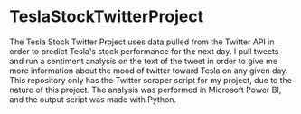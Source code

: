 # TeslaStockTwitterProject

The Tesla Stock Twitter Project uses data pulled from the Twitter API in order to predict Tesla's stock performance for the next day. I pull tweets and run a sentiment analysis on the text of the tweet in order to give me more information about the mood of twitter toward Tesla on any given day. This repository only has the Twitter scraper script for my project, due to the nature of this project. The analysis was performed in Microsoft Power BI, and the output script was made with Python.
